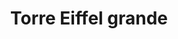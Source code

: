 ---
title: Torre Eiffel grande
date: 
draft: false

# descripcion
description : Torre Eiffel grande

materials: Plata 925

color: Plateado

dimensions: 1,3cm x 3cm

code: 02-14-0243

type: "Dijes"

categories: []

price: $2.490,00

# Images
# first image will be shown in the product page
images:
  # - image: "images/path_to_image"
  # La ubicacion de las imagenes es imagenes/Dijes/Dijes.Plata/02-14-0243-torre-eiffel-grande
  - image: "./images/dijes/plata/02-14-0243-torre-eiffel-grande.JPG"
---